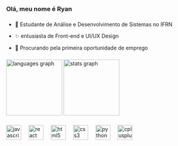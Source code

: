 <h3 align="left">Olá, meu nome é Ryan</h3>

###

<p align="left">
  
  - 🌱 Estudante de Análise e Desenvolvimento de Sistemas no IFRN
  
  - ✨ entusiasta de Front-end e UI/UX Design
    
  -  🔭 Procurando pela primeira oportunidade de emprego
</p>

###

<div align="left">
  <img src="https://github-readme-stats.vercel.app/api/top-langs?username=ryan-pin&locale=en&hide_title=false&layout=compact&card_width=320&langs_count=5&theme=buefy&hide_border=false&order=2" height="150" alt="languages graph"  />
  <img src="https://github-readme-stats.vercel.app/api?username=ryan-pin&hide_title=false&hide_rank=false&show_icons=true&include_all_commits=false&count_private=false&disable_animations=false&theme=buefy&locale=en&hide_border=false&order=1" height="150" alt="stats graph"  />
</div>

###

<div align="left">
  <img src="https://cdn.jsdelivr.net/gh/devicons/devicon/icons/javascript/javascript-original.svg" height="40" alt="javascript logo"  />
  <img width="12" />
  <img src="https://cdn.jsdelivr.net/gh/devicons/devicon/icons/react/react-original.svg" height="40" alt="react logo"  />
  <img width="12" />
  <img src="https://cdn.jsdelivr.net/gh/devicons/devicon/icons/html5/html5-original.svg" height="40" alt="html5 logo"  />
  <img width="12" />
  <img src="https://cdn.jsdelivr.net/gh/devicons/devicon/icons/css3/css3-original.svg" height="40" alt="css3 logo"  />
  <img width="12" />
  <img src="https://cdn.jsdelivr.net/gh/devicons/devicon/icons/python/python-original.svg" height="40" alt="python logo"  />
  <img width="12" />
  <img src="https://cdn.jsdelivr.net/gh/devicons/devicon/icons/cplusplus/cplusplus-original.svg" height="40" alt="cplusplus logo"  />
</div>

###

